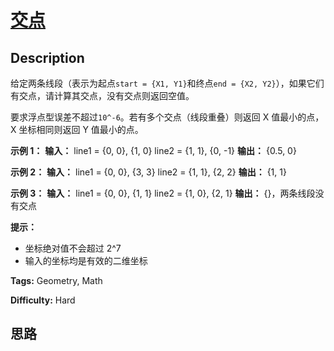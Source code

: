 # [交点][title]

## Description

给定两条线段（表示为起点`start = {X1, Y1}`和终点`end = {X2, Y2}`），如果它们有交点，请计算其交点，没有交点则返回空值。

要求浮点型误差不超过`10^-6`。若有多个交点（线段重叠）则返回 X 值最小的点，X 坐标相同则返回 Y 值最小的点。



**示例 1：**
            **输入：**    line1 = {0, 0}, {1, 0}    line2 = {1, 1}, {0, -1}    **输出：** {0.5, 0}    

**示例 2：**
            **输入：**    line1 = {0, 0}, {3, 3}    line2 = {1, 1}, {2, 2}    **输出：** {1, 1}    

**示例 3：**
            **输入：**    line1 = {0, 0}, {1, 1}    line2 = {1, 0}, {2, 1}    **输出：** {}，两条线段没有交点    



**提示：**

  * 坐标绝对值不会超过 2^7
  * 输入的坐标均是有效的二维坐标


**Tags:** Geometry, Math

**Difficulty:** Hard

## 思路

[title]: https://leetcode-cn.com/problems/intersection-lcci
